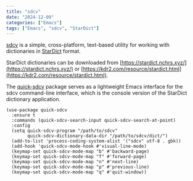 ```yaml
---
title: "sdcv"
date: "2024-12-09"
categories: ["Emacs"]
tags: ["Emacs", "sdcv", "StarDict"]
---
```


[sdcv](https://github.com/Dushistov/sdcv) is a simple, cross-platform, text-based utility for working with dictionaries in [StarDict](https://stardict-4.sourceforge.net/) format.
<!--more-->

StarDict dictionaries can be downloaded from [https://stardict.nchrs.xyz/](https://stardict.nchrs.xyz/) or [https://kdr2.com/resource/stardict.html](https://kdr2.com/resource/stardict.html).

The [quick-sdcv](https://github.com/jamescherti/quick-sdcv.el) package serves as a lightweight Emacs interface for the sdcv command-line interface, which is the console version of the StarDict dictionary application.

```elisp
(use-package quick-sdcv
  :ensure t
  :commands (quick-sdcv-search-input quick-sdcv-search-at-point)
  :config
  (setq quick-sdcv-program "/path/to/sdcv"
        quick-sdcv-dictionary-data-dir "/path/to/sdcv/dict/")
  (add-to-list 'process-coding-system-alist '("sdcv" utf-8 . gbk))
  (add-hook 'quick-sdcv-mode-hook #'visual-line-mode)
  (keymap-set quick-sdcv-mode-map "b" #'backward-page)
  (keymap-set quick-sdcv-mode-map "f" #'forward-page)
  (keymap-set quick-sdcv-mode-map "n" #'next-line)
  (keymap-set quick-sdcv-mode-map "p" #'previous-line)
  (keymap-set quick-sdcv-mode-map "q" #'quit-window))
```
